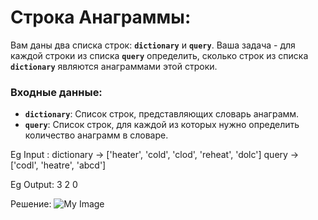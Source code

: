 # Строка Анаграммы:

Вам даны два списка строк: **`dictionary`** и **`query`**. Ваша задача - для каждой строки из списка **`query`** определить, сколько строк из списка **`dictionary`** являются анаграммами этой строки.

### **Входные данные:**

- **`dictionary`**: Список строк, представляющих словарь анаграмм.
- **`query`**: Список строк, для каждой из которых нужно определить количество анаграмм в словаре.

Eg Input : dictionary -> ['heater', 'cold', 'clod', 'reheat', 'dolc']   query -> ['codl', 'heatre', 'abcd']

Eg Output: 3 2 0

Решение:
![My Image](imagine/group-anagram.png)
